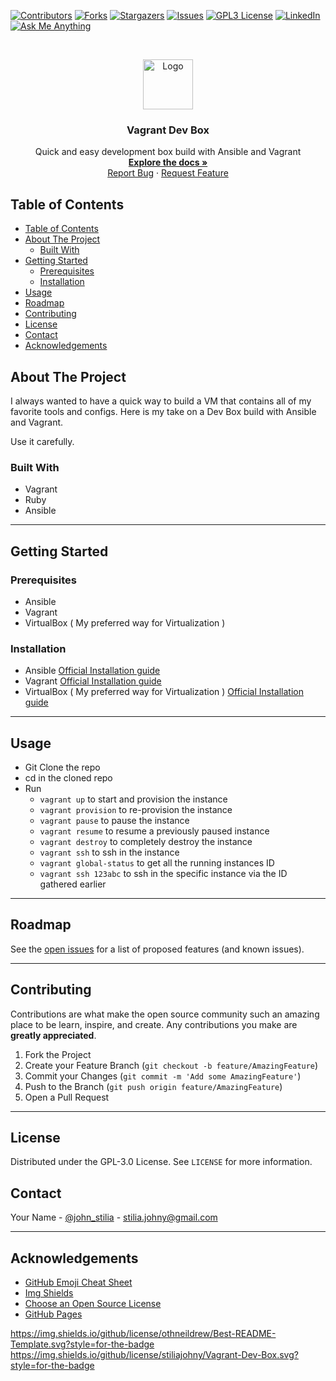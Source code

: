 [![Contributors][contributors-shield]][contributors-url]
[![Forks][forks-shield]][forks-url]
[![Stargazers][stars-shield]][stars-url]
[![Issues][issues-shield]][issues-url]
[![GPL3 License][license-shield]][license-url]
[![LinkedIn][linkedin-shield]][linkedin-url]
[![Ask Me Anything][ask-me-anything]][personal-page]


<!-- PROJECT LOGO -->
<br />
<p align="center">
  <a href="https://github.com/stiliajohny/Vagrant-Dev-Box">
    <img src="https://github.com/stiliajohny/Vagrant-Dev-Box/raw/main/.assets/logo.png" alt="Logo" width="80" height="80">
  </a>

  <h3 align="center">Vagrant Dev Box</h3>

  <p align="center">
    Quick and easy development box build with Ansible and Vagrant
    <br />
    <a href="./README.md"><strong>Explore the docs »</strong></a>
    <br />
    <a href="https://github.com/stiliajohny/Vagrant-Dev-Box/issues/new?labels=i%3A+bug&template=1-bug-report.md">Report Bug</a>
    ·
    <a href="https://github.com/stiliajohny/Vagrant-Dev-Box/issues/new?labels=i%3A+enhancement&template=2-feature-request.md">Request Feature</a>
  </p>
</p>

<!-- TABLE OF CONTENTS -->

## Table of Contents

- [Table of Contents](#table-of-contents)
- [About The Project](#about-the-project)
  - [Built With](#built-with)
- [Getting Started](#getting-started)
  - [Prerequisites](#prerequisites)
  - [Installation](#installation)
- [Usage](#usage)
- [Roadmap](#roadmap)
- [Contributing](#contributing)
- [License](#license)
- [Contact](#contact)
- [Acknowledgements](#acknowledgements)

<!-- ABOUT THE PROJECT -->

## About The Project

<!-- [![Product Name Screen Shot][product-screenshot]](./.assets/screenshot.png) -->

I always wanted to have a quick way to build a VM that contains all of my favorite tools and configs.
Here is my take on a Dev Box build with Ansible and Vagrant.

Use it carefully.
### Built With

- Vagrant
- Ruby
- Ansible


---


## Getting Started



### Prerequisites

- Ansible
- Vagrant
- VirtualBox ( My preferred way for Virtualization )

### Installation

- Ansible [Official Installation guide](https://docs.ansible.com/ansible/latest/installation_guide/intro_installation.html)
- Vagrant [Official Installation guide](https://www.vagrantup.com/docs/installation)
- VirtualBox ( My preferred way for Virtualization )  [Official Installation guide](https://www.virtualbox.org/wiki/Downloads)

---

## Usage

- Git Clone the repo
- cd in the cloned repo
- Run
   -  `vagrant up` to start and provision the instance
   -  `vagrant provision` to re-provision the instance
   -  `vagrant pause` to pause the instance
   -  `vagrant resume` to resume a previously paused instance
   -  `vagrant destroy` to completely destroy the instance
   -  `vagrant ssh` to ssh in the instance
   -  `vagrant global-status` to get all the running instances ID
   -  `vagrant ssh 123abc` to ssh in the specific instance via the ID gathered earlier


---

<!-- ROADMAP -->

## Roadmap

See the [open issues](https://github.com/stiliajohny/Vagrant-Dev-Box/issues) for a list of proposed features (and known issues).

---

<!-- CONTRIBUTING -->

## Contributing

Contributions are what make the open source community such an amazing place to be learn, inspire, and create. Any contributions you make are **greatly appreciated**.

1. Fork the Project
2. Create your Feature Branch (`git checkout -b feature/AmazingFeature`)
3. Commit your Changes (`git commit -m 'Add some AmazingFeature'`)
4. Push to the Branch (`git push origin feature/AmazingFeature`)
5. Open a Pull Request

---

<!-- LICENSE -->

## License

Distributed under the GPL-3.0 License. See `LICENSE` for more information.

<!-- CONTACT -->

## Contact

Your Name - [@john_stilia](https://twitter.com/john_stilia) - stilia.johny@gmail.com

<!--
Project Link: [https://github.com/your_username/repo_name](https://github.com/your_username/repo_name)
-->

---

<!-- ACKNOWLEDGEMENTS -->

## Acknowledgements

- [GitHub Emoji Cheat Sheet](https://www.webpagefx.com/tools/emoji-cheat-sheet)
- [Img Shields](https://shields.io)
- [Choose an Open Source License](https://choosealicense.com)
- [GitHub Pages](https://pages.github.com)

<!-- MARKDOWN LINKS & IMAGES -->
<!-- https://www.markdownguide.org/basic-syntax/#reference-style-links -->

[contributors-shield]: https://img.shields.io/github/contributors/stiliajohny/Vagrant-Dev-Box.svg?style=for-the-badge
[contributors-url]: https://github.com/stiliajohny/Vagrant-Dev-Box/graphs/contributors
[forks-shield]: https://img.shields.io/github/forks/stiliajohny/Vagrant-Dev-Box.svg?style=for-the-badge
[forks-url]: https://github.com/stiliajohny/Vagrant-Dev-Box/network/members
[stars-shield]: https://img.shields.io/github/stars/stiliajohny/Vagrant-Dev-Box.svg?style=for-the-badge
[stars-url]: https://github.com/stiliajohny/Vagrant-Dev-Box/stargazers
[issues-shield]: https://img.shields.io/github/issues/stiliajohny/Vagrant-Dev-Box.svg?style=for-the-badge
[issues-url]: https://github.com/stiliajohny/Vagrant-Dev-Box/issues
[license-shield]: https://img.shields.io/github/license/stiliajohny/Vagrant-Dev-Box?style=for-the-badge
[license-url]: https://github.com/stiliajohny/Vagrant-Dev-Box/blob/master/LICENSE.txt
[linkedin-shield]: https://img.shields.io/badge/-LinkedIn-black.svg?style=for-the-badge&logo=linkedin&colorB=555
[linkedin-url]: https://linkedin.com/in/johnstilia/
[product-screenshot]: .assets/screenshot.png
[ask-me-anything]: https://img.shields.io/badge/Ask%20me-anything-1abc9c.svg?style=for-the-badge
[personal-page]: https://github.com/stiliajohny

https://img.shields.io/github/license/othneildrew/Best-README-Template.svg?style=for-the-badge
https://img.shields.io/github/license/stiliajohny/Vagrant-Dev-Box.svg?style=for-the-badge
